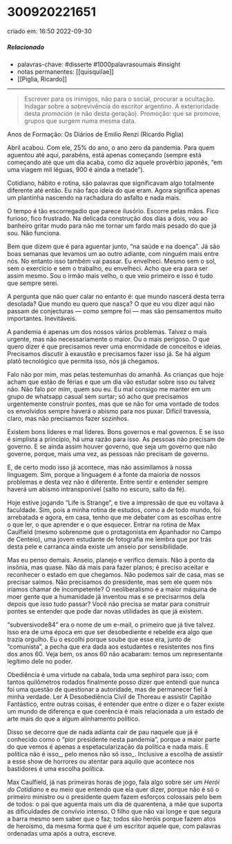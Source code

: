 # 300920221651
criado em: 16:50 2022-09-30

##### Relacionado
- palavras-chave: #disserte #1000palavrasoumais #insight 
- notas permanentes: [[quisquilae]]
- [[Piglia, Ricardo]]

---
 >Escrever para os inimigos, não para o social, procurar a ocultação. Indagar sobre a sobrevivência do escritor argentino. A exterioridade desta _promoción_ (e não desta geração). Promoção: que se promove, grupos que surgem numa mesma data.

Anos de Formação: Os Diários de Emilio Renzi (Ricardo Piglia)

Abril acabou. Com ele, 25% do ano, o ano zero da pandemia. Para quem aguentou até aqui, parabéns, está apenas começando (sempre está começando até que um dia acaba, como diz aquele provérbio japonês, “em uma viagem mil léguas, 900 é ainda a metade”).

Cotidiano, hábito e rotina, são palavras que significavam algo totalmente diferente até então. Eu não faço ideia do que eram. Agora significa apenas um plantinha nascendo na rachadura do asfalto e nada mais.

O tempo é tão escorregadio que parece ilusório. Escorre pelas mãos. Fico furioso, fico frustrado. Na delicada construção dos dias a dois, vou ao banheiro gritar mudo para não me tornar um fardo mais pesado do que já sou. Não funciona.

Bem que dizem que é para aguentar junto, “na saúde e na doença”. Já são boas semanas que levamos um ao outro adiante, com ninguém mais entre nós. No entanto isso também vai passar. Eu envelheci. Mesmo sem o sol, sem o exercício e sem o trabalho, eu envelheci. Acho que era para ser assim mesmo. Sou o irmão mais velho, o que veio primeiro e isso é tudo que sempre serei.

A pergunta que não quer calar no entanto é: que mundo nascerá desta terra desolada? Que mundo eu quero que nasça? O que eu vou dizer aqui não passam de conjecturas — como sempre foi — mas são pensamentos muito importantes. Inevitáveis.

A pandemia é apenas um dos nossos vários problemas. Talvez o mais urgente, mas não necessariamente o maior. Ou o mais perigoso. O que quero dizer é que precisamos rever uma enormidade de conceitos e ideias. Precisamos discutir à exaustão e precisamos fazer isso já. Se há algum platô tecnológico que permita isso, nós já chegamos.

Falo não por mim, mas pelas testemunhas do amanhã. As crianças que hoje acham que estão de férias e que um dia vão estudar sobre isso ou talvez não. Não falo por mim, quem sou eu. Eu mal consigo me manter em um grupo de whatsapp casual sem surtar; só acho que precisamos urgentemente construir pontes, mas que se não for uma vontade de todos os envolvidos sempre haverá o abismo para nos puxar. Difícil travessia, claro, mas não precisamos fazer sozinhos.

Existem bons líderes e mal líderes. Bons governos e mal governos. E se isso é simplista a princípio, há uma razão para isso. As pessoas não precisam de governo. E se ainda assim houver governo, que seja um governo que não governe, porque, mais uma vez, as pessoas não precisam de governo.

E, de certo modo isso já acontece, mas não assimilamos à nossa linguagem. Sim, porque a linguagem é a fonte da maioria de nossos problemas e desta vez não é diferente. Entre sentir e entender sempre haverá um abismo intransponível (salto no escuro, salto da fé).

Hoje estive jogando “Life is Strange”, e tive a impressão de que eu voltava à faculdade. Sim, pois a minha rotina de estudos, como a de todo mundo, foi arrebatada e agora, em casa, tenho que me debater com as escolhas entre o que ler, o que aprender e o que esquecer. Entrar na rotina de Max Caulfield (mesmo sobrenome que o protagonista em Apanhador no Campo de Centeio), uma jovem estudante de fotografia me lembra que por trás desta pele e carranca ainda existe um anseio por sensibilidade.

Mas eu penso demais. Anseio, planejo e verifico demais. Não à ponto da insônia, mas quase. Não dá mais para fazer planos; é preciso aceitar e reconhecer o estado em que chegamos. Não podemos sair de casa, mas se precisar saímos. Não precisamos do presidente, mas sem ele quem nós iríamos chamar de incompetente? O neoliberalismo é a maior máquina de moer gente que a humanidade já inventou mas e se precisarmos dela depois que isso tudo passar? Você não precisa se matar para construir pontes se entender que pode dar novas utilidades às que já existem.

“subversivode84” era o nome de um e-mail, o primeiro que já tive talvez. Isso era de uma época em que ser desobediente e rebelde era algo que trazia orgulho. Eu o escolhi porque soube que esse era, junto de “comunista”, a pecha que era dada aos estudantes e resistentes nos fins dos anos 60. Veja bem, os anos 60 não acabaram: temos um representante legítimo dele no poder.

Obediência é uma virtude na cabala, toda uma sephirot para isso; com tantos quilômetros rodados finalmente posso dizer que entendi que nunca foi uma questão de questionar a autoridade, mas de permanecer fiel à minha verdade. Ler A Desobediência Civil de Thoreau e assistir Capitão Fantástico, entre outras coisas, é entender que entre o dizer e o fazer existe um mundo de diferença e que coerência é mais relacionada a um estado de arte mais do que a algum alinhamento político.

Disso se decorre que de nada adianta cair de pau naquele que já é conhecido como o “pior presidente nesta pandemia”, porque a maior parte do que vemos é apenas a espetacularização da política e nada mais. E política não é isso_, pelo menos não só isso_. Inclusive a escolha de assistir a esse show de horrores ou atentar para aquilo que acontece nos bastidores é uma escolha política.

Max Caulfield, já nas primeiras horas de jogo, fala algo sobre ser um _Herói do Cotidiano_ e eu meio que entendo que ela quer dizer, porque não é só o primeiro ministro ou o presidente quem fazem esforços colossais pelo bem de todos: o pai que aguenta mais um dia de quarentena, a mãe que suporta as dificuldades de convívio intenso. O filho que não vai longe e que segura a barra mesmo sem saber que o faz; todos são heróis porque fazem atos de heroísmo, da mesma forma que é um escritor aquele que, com palavras ordenadas uma após a outra, escreve.

